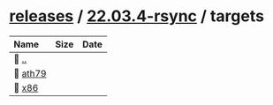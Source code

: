 ---
---

# [releases](/releases/) / [22.03.4-rsync](/releases/22.03.4-rsync/) / targets


| Name | Size | Date |
|:---|---:|---|
| 📁 [..](../) | | |
| 📁 [ath79](ath79) | | |
| 📁 [x86](x86) | | |

